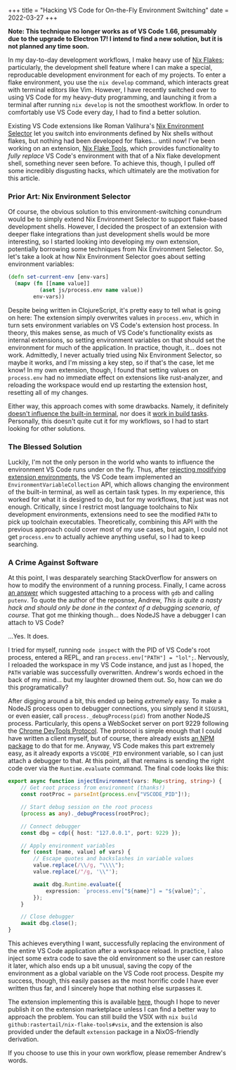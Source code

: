 +++
title = "Hacking VS Code for On-the-Fly Environment Switching"
date = 2022-03-27
+++

**Note: This technique no longer works as of VS Code 1.66, presumably due to the upgrade to Electron 17! I intend to find a new solution, but it is not planned any time soon.**

In my day-to-day development workflows, I make heavy use of [Nix Flakes](https://nixos.wiki/wiki/Flakes); particularly, the development shell feature where I can make a special, reproducable development environment for each of my projects.
To enter a flake environment, you use the `nix develop` command, which interacts great with terminal editors like Vim.
However, I have recently switched over to using VS Code for my heavy-duty programming, and launching it from a terminal after running `nix develop` is not the smoothest workflow.
In order to comfortably use VS Code every day, I had to find a better solution.

<!-- more -->

Existing VS Code extensions like Roman Valihura's [Nix Environment Selector](https://github.com/arrterian/nix-env-selector) let you switch into environments defined by Nix shells without flakes, but nothing had been developed for flakes... until now!
I've been working on an extension, [Nix Flake Tools](https://github.com/rastertail/nix-flake-tools), which provides functionality to *fully replace* VS Code's environment with that of a Nix flake development shell, something never seen before.
To achieve this, though, I pulled off some incredibly disgusting hacks, which ultimately are the motivation for this article.

### Prior Art: Nix Environment Selector

Of course, the obvious solution to this environment-switching conundrum would be to simply extend Nix Environment Selector to support flake-based development shells.
However, I decided the prospect of an extension with deeper flake integrations than just development shells would be more interesting, so I started looking into developing my own extension, potentially borrowing some techniques from Nix Environment Selector.
So, let's take a look at how Nix Environment Selector goes about setting environment variables:

```clojure
(defn set-current-env [env-vars]
  (mapv (fn [[name value]]
          (aset js/process.env name value))
        env-vars))
```

Despite being written in ClojureScript, it's pretty easy to tell what is going on here: The extension simply overwrites values in `process.env`, which in turn sets environment variables on VS Code's extension host process.
In theory, this makes sense, as much of VS Code's functionality exists as internal extensions, so setting environment variables on that should set the environment for much of the application.
In practice, though, it... does not work.
Admittedly, I never actually tried using Nix Environment Selector, so maybe it works, and I'm missing a key step, so if that's the case, let me know!
In my own extension, though, I found that setting values on `process.env` had no immediate effect on extensions like rust-analyzer, and reloading the workspace would end up restarting the extension host, resetting all of my changes.

Either way, this approach comes with some drawbacks.
Namely, it definitely [doesn't influence the built-in terminal](https://github.com/arrterian/nix-env-selector/issues/31), nor does it [work in build tasks](https://github.com/arrterian/nix-env-selector/issues/55).
Personally, this doesn't quite cut it for my workflows, so I had to start looking for other solutions.

### The Blessed Solution

Luckily, I'm not the only person in the world who wants to influence the environment VS Code runs under on the fly.
Thus, after [rejecting modifying extension environments](https://github.com/microsoft/vscode/issues/46696#issuecomment-558733819), the VS Code team implemented an `EnvironmentVariableCollection` API, which allows changing the environment of the built-in terminal, as well as certain task types.
In my experience, this worked for what it is designed to do, but for my workflows, that just was not enough.
Critically, since I restrict most language toolchains to Nix development environments, extensions need to see the modified `PATH` to pick up toolchain executables.
Theoretically, combining this API with the previous approach could cover most of my use cases, but again, I could not get `process.env` to actually achieve anything useful, so I had to keep searching.

### A Crime Against Software

At this point, I was desparately searching StackOverflow for answers on how to modify the environment of a running process.
Finally, I came across [an answer](https://stackoverflow.com/a/211064) which suggested attaching to a process with `gdb` and calling `putenv`.
To quote the author of the reposnse, Andrew, *This is quite a nasty hack and should only be done in the context of a debugging scenario, of course.*
That got me thinking though... does NodeJS have a debugger I can attach to VS Code?

...Yes. It does.

I tried for myself, running `node inspect` with the PID of VS Code's root process, entered a REPL, and ran `process.env["PATH"] = "lol";`.
Nervously, I reloaded the workspace in my VS Code instance, and just as I hoped, the `PATH` variable was successfully overwritten.
Andrew's words echoed in the back of my mind... but my laughter drowned them out.
So, how can we do this programatically?

After digging around a bit, this ended up being *extremely* easy.
To make a NodeJS process open to debugger connections, you simply send it `SIGUSR1`, or even easier, call `process._debugProcess(pid)` from another NodeJS process.
Particularly, this opens a WebSocket server on port 9229 following the [Chrome DevTools Protocol](https://chromedevtools.github.io/devtools-protocol/).
The protocol is simple enough that I could have written a client myself, but of course, there already exists [an NPM package](https://www.npmjs.com/package/chrome-remote-interface) to do that for me.
Anyway, VS Code makes this part extremely easy, as it already exports a `VSCODE_PID` environment variable, so I can just attach a debugger to that.
At this point, all that remains is sending the right code over via the `Runtime.evaluate` command.
The final code looks like this:

```typescript
export async function injectEnvironment(vars: Map<string, string>) {
    // Get root process from environment (thanks!)
    const rootProc = parseInt(process.env["VSCODE_PID"]!);

    // Start debug session on the root process
    (process as any)._debugProcess(rootProc);

    // Connect debugger
    const dbg = cdp({ host: "127.0.0.1", port: 9229 });

    // Apply environment variables
    for (const [name, value] of vars) {
        // Escape quotes and backslashes in variable values
        value.replace(/\\/g, "\\\\");
        value.replace(/"/g, '\\"');

        await dbg.Runtime.evaluate({
            expression: `process.env["${name}"] = "${value}";`,
        });
    }

    // Close debugger
    await dbg.close();
}
```

This achieves everything I want, successfully replacing the environment of the entire VS Code application after a workspace reload.
In practice, I also inject some extra code to save the old environment so the user can restore it later, which also ends up a bit unusual, saving the copy of the environment as a global variable on the VS Code root process.
Despite my success, though, this easily passes as the most horrific code I have ever written thus far, and I sincerely hope that nothing else surpasses it.

The extension implementing this is available [here](https://github.com/rastertail/nix-flake-tools), though I hope to never publish it on the extension marketplace unless I can find a better way to approach the problem.
You can still build the VSIX with `nix build github:rastertail/nix-flake-tools#vsix`, and the extension is also provided under the default `extension` package in a NixOS-friendly derivation.

If you choose to use this in your own workflow, please remember Andrew's words.
